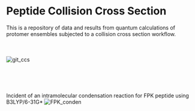 # Peptide Collision Cross Section 

This is a repository of data and results from quantum calculations of protomer ensembles subjected to a collision cross section workflow.
<br/>
<br/>
<br/>
<br/>
![git_ccs](https://user-images.githubusercontent.com/97419520/171350119-197832e5-a0cf-475c-85fa-71b5d4bfbe26.png)


<br/>
<br/>
<br/>


Incident of an intramolecular condensation reaction for FPK peptide using B3LYP/6-31G*
![FPK_conden](https://user-images.githubusercontent.com/97419520/171845740-69006758-bfad-46ed-89c0-f9509b110ef1.png)
